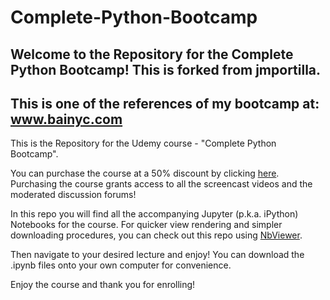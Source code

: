 # Complete-Python-Bootcamp

## Welcome to the Repository for the Complete Python Bootcamp! This is forked from  jmportilla.
## This is one of the references of my bootcamp at: www.bainyc.com

This is the Repository for the Udemy course - "Complete Python Bootcamp".

You can purchase the course at a 50% discount by clicking [here](https://www.udemy.com/complete-python-bootcamp/?couponCode=PYTHON15). 
Purchasing the course grants access to all the screencast videos and the moderated discussion forums!


In this repo you will find all the accompanying Jupyter (p.k.a. iPython) Notebooks for the course. For quicker view rendering and simpler downloading procedures, you can check out this repo using [NbViewer](http://nbviewer.ipython.org/github/jmportilla/Complete-Python-Bootcamp/tree/master/).


Then navigate to your desired lecture and enjoy! You can download the .ipynb files onto your own computer for convenience.

Enjoy the course and thank you for enrolling!
